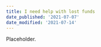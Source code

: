 ```yaml
---
title: I need help with lost funds
date_published: '2021-07-07'
date_modified: '2021-07-14'
---
```


Placeholder.
